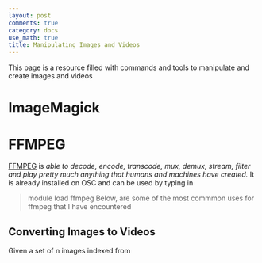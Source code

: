 ```yaml
---
layout: post
comments: true
category: docs
use_math: true
title: Manipulating Images and Videos
---
```


This page is a resource filled with commands and tools to manipulate and create images and videos

# ImageMagick


# FFMPEG
[FFMPEG](https://www.ffmpeg.org/about.html) is *able to decode, encode, transcode, mux, demux, stream, filter and play pretty much anything that humans and machines have created.*
It is already installed on OSC and can be used by typing in 
> module load ffmpeg
Below, are some of the most commmon uses for ffmpeg that I have encountered

## Converting Images to Videos
Given a set of n images indexed from 
